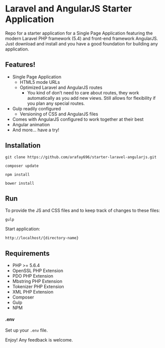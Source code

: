 # Laravel and AngularJS Starter Application

Repo for a starter application for a Single Page Application featuring the modern Laravel PHP framework (5.4) and front-end framework AngularJS. Just download and install and you have a good foundation for building any application.

## Features!

- Single Page Application
  - HTML5 mode URLs
  - Optimized Laravel and AngularJS routes
    - You kind of don’t need to care about routes, they work automatically as you add new views. Still allows for flexibility if you plan any special routes.
- Gulp readily configured
  - Versioning of CSS and AngularJS files
- Comes with AngularJS configured to work together at their best
- Angular animation 
- And more... have a try!

## Installation
```
git clone https://github.com/arafay696/starter-laravel-angularjs.git
```
```
composer update
```
```
npm install
```
```
bower install
```

## Run

To provide the JS and CSS files and to keep track of changes to these files:
```
gulp
```

Start application:
```
http://localhost/{directory-name}
```

## Requirements

- PHP >= 5.6.4
- OpenSSL PHP Extension
- PDO PHP Extension
- Mbstring PHP Extension
- Tokenizer PHP Extension
- XML PHP Extension
- Composer
- Gulp
- NPM

#### .env

Set up your `.env` file.

Enjoy! Any feedback is welcome.